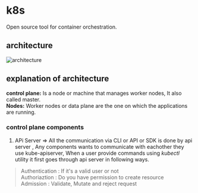 # k8s
Open source tool for container orchestration.

## architecture
![architecture](https://kubernetes.io/images/docs/kubernetes-cluster-architecture.svg "Optional Title")
## explanation of architecture
**control plane:** Is a node or machine that manages worker nodes, It also called master.</br>
**Nodes:** Worker nodes or data plane are the one on which the applications are running.

### control plane components

1. APi Server => All the communication via CLI or API or SDK is done by api server , Any components wants to communicate with eachother they use kube-apiserver, When a user provide commands using *kubectl* utility it first goes through api server in following ways.

> Authentication : If it's a valid user or not </br>
> Authoriaztion : Do you have permission to create resource </br>
> Admission : Validate, Mutate and reject request